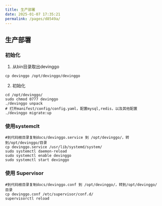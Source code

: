 ```yaml
---
title: 生产部署
date: 2025-01-07 17:35:21
permalink: /pages/d8549a/
---
```

## 生产部署

### 初始化

1. 从bin目录取出devinggo

```
cp devinggo /opt/devinggo/devinggo
```
2. 初始化

```
cd /opt/devinggo/
sudo chmod 0777 devinggo
./devinggo unpack 
# 打开manifest/config/config.yaml，配置mysql,redis，以及其他配置
./devinggo migrate:up
```

### 使用systemclt 

```
#到代码根目录复制docs/devinggo.service 到 /opt/devinggo/，转到/opt/devinggo/目录
cp devinggo.service /usr/lib/systemd/system/
sudo systemctl daemon-reload
sudo systemctl enable devinggo
sudo systemctl start devinggo
```

### 使用 Supervisor

```
#到代码根目录复制docs/devinggo.conf 到 /opt/devinggo/，转到/opt/devinggo/目录
cp devinggo.conf /etc/supervisor/conf.d/
supervisorctl reload
```
